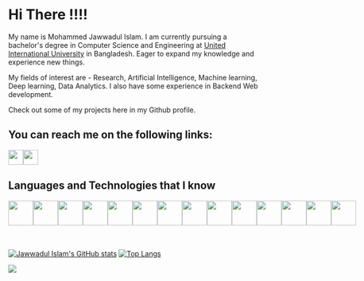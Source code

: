 # Hi There !!!!

My name is Mohammed Jawwadul Islam. I am currently pursuing a bachelor's degree in Computer Science and Engineering at <a href="https://www.uiu.ac.bd/">United International University</a> in Bangladesh. Eager to expand my knowledge and experience new things. 

My fields of interest are - Research, Artificial Intelligence, Machine learning, Deep learning, Data Analytics.
I also have some experience in Backend Web development. 

Check out some of my projects here in my Github profile.

## You can reach me on the following links:
<div style="display: flex">
 <img src="https://cdn.jsdelivr.net/gh/devicons/devicon/icons/linkedin/linkedin-original.svg" href="https://www.linkedin.com/in/jawwadfida/" style="width: 30px"/>
 <img src="https://cdn.jsdelivr.net/gh/devicons/devicon/icons/facebook/facebook-original.svg" href="https://www.facebook.com/Jawwad.Fida/" style="width: 30px;"/>
</div>

## Languages and Technologies that I know

<div style="display: flex">
 <img src="https://cdn.jsdelivr.net/gh/devicons/devicon/icons/html5/html5-original.svg" style="width: 50px"/>
 <img src="https://cdn.jsdelivr.net/gh/devicons/devicon/icons/css3/css3-original.svg" style="width: 50px"/>
 <img src="https://cdn.jsdelivr.net/gh/devicons/devicon/icons/javascript/javascript-original.svg" style="width: 50px"/>
 <img src="https://cdn.jsdelivr.net/gh/devicons/devicon/icons/c/c-original.svg" style="width: 50px"/>
 <img src="https://cdn.jsdelivr.net/gh/devicons/devicon/icons/java/java-original.svg" style="width: 50px"/>
 <img src="https://cdn.jsdelivr.net/gh/devicons/devicon/icons/git/git-original.svg" style="width: 50px;"/>
 <img src="https://cdn.jsdelivr.net/gh/devicons/devicon/icons/bootstrap/bootstrap-plain.svg" style="width: 50px;"/>
 <img src="https://cdn.jsdelivr.net/gh/devicons/devicon/icons/php/php-original.svg" style="width: 50px;"/>
 <img src="https://cdn.jsdelivr.net/gh/devicons/devicon/icons/python/python-original.svg" style="width: 50px;"/>
 <img src="https://cdn.jsdelivr.net/gh/devicons/devicon/icons/numpy/numpy-original.svg" style="width: 50px;"/>
 <img src="https://cdn.jsdelivr.net/gh/devicons/devicon/icons/pandas/pandas-original.svg" style="width: 50px;"/>
 <img src="https://cdn.jsdelivr.net/gh/devicons/devicon/icons/jupyter/jupyter-original-wordmark.svg" style="width: 50px;"/>
 <img src="https://cdn.jsdelivr.net/gh/devicons/devicon/icons/mysql/mysql-original-wordmark.svg" style="width: 50px;"/> 
 <img src="https://cdn.jsdelivr.net/gh/devicons/devicon/icons/linux/linux-original.svg" style="width: 50px;"/>
</div>

<br>
<br>

[![Jawwadul Islam's GitHub stats](https://github-readme-stats.vercel.app/api?username=Jawwad-Fida&theme=radical&hide=prs,issues)](https://github.com/Jawwad-Fida/github-readme-stats)
[![Top Langs](https://github-readme-stats.vercel.app/api/top-langs/?username=Jawwad-Fida&layout=compact&theme=radical)](https://github.com/Jawwad-Fida/github-readme-stats)


![](https://komarev.com/ghpvc/?username=Jawwad-Fida&label=PROFILE+VIEWS)
